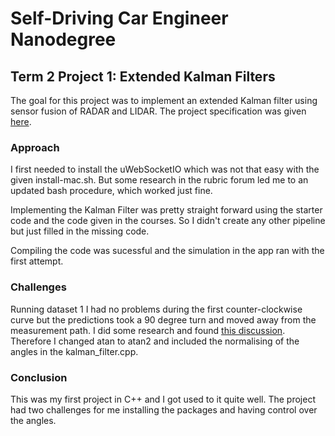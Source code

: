 
# Self-Driving Car Engineer Nanodegree

## Term 2 Project 1: Extended Kalman Filters

The goal for this project was to implement an extended Kalman filter using sensor fusion of RADAR and LIDAR. The project specification was given [here](https://review.udacity.com/#!/rubrics/748/view).

### Approach

I first needed to install the uWebSocketIO which was not that easy with the given install-mac.sh. But some research in the rubric forum led me to an updated bash procedure, which worked just fine.

Implementing the Kalman Filter was pretty straight forward using the starter code and the code given in the courses. So I didn't create any other pipeline but just filled in the missing code.

Compiling the code was sucessful and the simulation in the app ran with the first attempt.

### Challenges

Running dataset 1 I had no problems during the first counter-clockwise curve but the predictions took a 90 degree turn and moved away from the measurement path. I did some research and found [this discussion](https://discussions.udacity.com/t/rmse-value-to-high-for-new-data-file/241643/2). Therefore I changed atan to atan2 and included the normalising of the angles in the kalman_filter.cpp.

### Conclusion

This was my first project in C++ and I got used to it quite well. The project had two challenges for me installing the packages and having control over the angles. 

